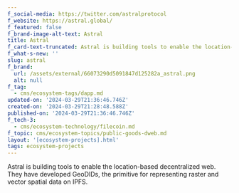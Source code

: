 ```yaml
---
f_social-media: https://twitter.com/astralprotocol
f_website: https://astral.global/
f_featured: false
f_brand-image-alt-text: Astral
title: Astral
f_card-text-truncated: Astral is building tools to enable the location-based decentralized web.
f_what-s-new: ''
slug: astral
f_brand:
  url: /assets/external/66073290d5091847d125282a_astral.png
  alt: null
f_tag:
  - cms/ecosystem-tags/dapp.md
updated-on: '2024-03-29T21:36:46.746Z'
created-on: '2024-03-29T21:28:48.588Z'
published-on: '2024-03-29T21:36:46.746Z'
f_tech-3:
  - cms/ecosystem-technology/filecoin.md
f_topic: cms/ecosystem-topics/public-goods-dweb.md
layout: '[ecosystem-projects].html'
tags: ecosystem-projects
---
```


Astral is building tools to enable the location-based decentralized web. They have developed GeoDIDs, the primitive for representing raster and vector spatial data on IPFS.
